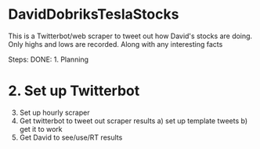 # DavidDobriksTeslaStocks
This is a Twitterbot/web scraper to tweet out how David's stocks are doing. Only highs and lows are recorded. Along with any interesting facts



Steps:
DONE: 1. Planning
# 2. Set up Twitterbot
3. Set up hourly scraper
4. Get twitterbot to tweet out scraper results
a) set up template tweets
b) get it to work
5. Get David to see/use/RT results
